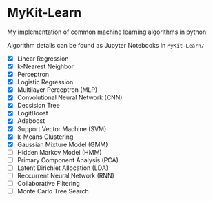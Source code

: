 # MyKit-Learn
My implementation of common machine learning algorithms in python

Algorithm details can be found as Jupyter Notebooks in `MyKit-Learn/`

- [x] Linear Regression
- [x] k-Nearest Neighbor
- [x] Perceptron
- [x] Logistic Regression
- [x] Multilayer Perceptron (MLP)
- [x] Convolutional Neural Network (CNN)
- [x] Decsision Tree
- [x] LogitBoost
- [x] Adaboost
- [x] Support Vector Machine (SVM)
- [x] k-Means Clustering
- [x] Gaussian Mixture Model (GMM)
- [ ] Hidden Markov Model (HMM)
- [ ] Primary Component Analysis (PCA)
- [ ] Latent Dirichlet Allocation (LDA)
- [ ] Reccurrent Neural Network (RNN)
- [ ] Collaborative Filtering
- [ ] Monte Carlo Tree Search 